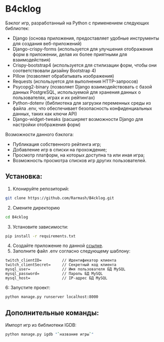 # B4cklog

Бэклог игр, разработанный на Python с применением следующих библиотек:

- Django (основа приложения, предоставляет удобные инструменты для создания веб-приложений)
- Django-crispy-forms (используется для улучшения отображения форм в приложении, делая их более приятными для взаимодействия)
- Crispy-bootstrap4 (используется для стилизации форм, чтобы они соответствовали дизайну Bootstrap 4)
- Pillow (позволяет обрабатывать изображения)
- Requests (используется для выполнения HTTP-запросов)
- Psycopg2-binary (позволяет Django взаимодействовать с базой данных PostgreSQL, используемой для хранения данных о пользователях, играх и их рейтингах)
- Python-dotenv (библиотека для загрузки переменных среды из файла .env, что обеспечивает безопасность конфиденциальных данных, таких как ключи API)
- Django-widget-tweaks (расширяет возможности Django для настройки отображения форм)

Возможности данного бэклога:

- Публикация собственного рейтинга игр;
- Добавление игр в списки на прохождение;
- Просмотр платформ, на которых доступна та или иная игра;
- Возможность просмотра списков игр других пользователей.

## Установка:
1. Клонируйте репозиторий:
```BASH
git clone https://github.com/Rarmash/B4cklog.git
```
2. Смените директорию
```BASH
cd B4cklog
```
3. Установите зависимости:
```BASH
pip install -r requirements.txt
```
4. Создайте приложение по данной [ссылке](https://dev.twitch.tv/console/apps).
5. Заполните файл .env согласно следующему шаблону:
```ENV
twitch_clientID=         // Идентификатор клиента
twitch_clientSecret=     // Секретный код клиента
mysql_user=              // Имя пользователя БД MySQL
mysql_password=          // Пароль БД MySQL
mysql_host=              // IP-адрес БД MySQL
```
6: Запустите проект:
```BASH
python manage.py runserver localhost:8000
```

## Дополнительные команды:
Импорт игр из библиотеки IGDB:
```BASH
python manage.py igdb "`название игры`"
```